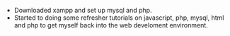 - Downloaded xampp and set up mysql and php.
- Started to doing some refresher tutorials on javascript, php, mysql, html and php
to get myself back into the web develoment environment.
